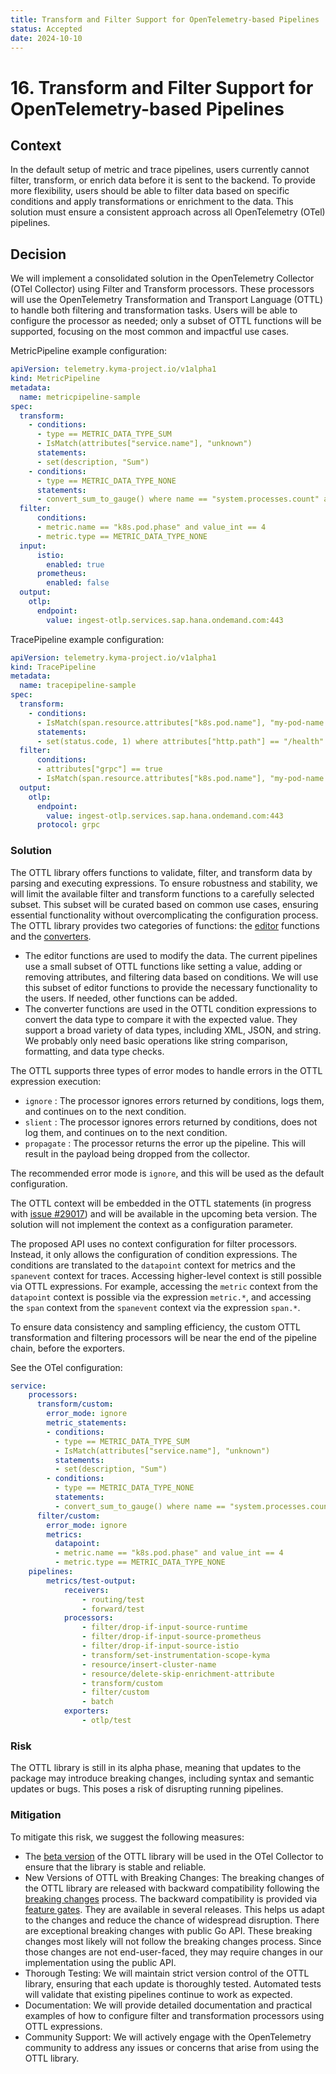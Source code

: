 ```yaml
---
title: Transform and Filter Support for OpenTelemetry-based Pipelines
status: Accepted
date: 2024-10-10
---
```


# 16. Transform and Filter Support for OpenTelemetry-based Pipelines

## Context

In the default setup of metric and trace pipelines, users currently cannot filter, transform, or enrich data before it is sent to the backend. To provide more flexibility, users should be able to filter data based on specific conditions and apply transformations or enrichment to the data. This solution must ensure a consistent approach across all OpenTelemetry (OTel) pipelines.

## Decision

We will implement a consolidated solution in the OpenTelemetry Collector (OTel Collector) using Filter and Transform processors. These processors will use the OpenTelemetry Transformation and Transport Language (OTTL) to handle both filtering and transformation tasks. Users will be able to configure the processor as needed; only a subset of OTTL functions will be supported, focusing on the most common and impactful use cases.

MetricPipeline example configuration:

```yaml
apiVersion: telemetry.kyma-project.io/v1alpha1
kind: MetricPipeline
metadata:
  name: metricpipeline-sample
spec:
  transform:
    - conditions:
      - type == METRIC_DATA_TYPE_SUM
      - IsMatch(attributes["service.name"], "unknown")
      statements:
      - set(description, "Sum")
    - conditions:
      - type == METRIC_DATA_TYPE_NONE
      statements:
      - convert_sum_to_gauge() where name == "system.processes.count" and (type == METRIC_DATA_TYPE_SUM or IsMatch(attributes["service.name"], "unknown")
  filter:
      conditions:
      - metric.name == "k8s.pod.phase" and value_int == 4
      - metric.type == METRIC_DATA_TYPE_NONE
  input:
      istio:
        enabled: true
      prometheus:
        enabled: false
  output:
    otlp:
      endpoint:
        value: ingest-otlp.services.sap.hana.ondemand.com:443
```

TracePipeline example configuration:

```yaml
apiVersion: telemetry.kyma-project.io/v1alpha1
kind: TracePipeline
metadata:
  name: tracepipeline-sample
spec:
  transform:
    - conditions:
      - IsMatch(span.resource.attributes["k8s.pod.name"], "my-pod-name.*")
      statements:
      - set(status.code, 1) where attributes["http.path"] == "/health"
  filter:
      conditions:
      - attributes["grpc"] == true
      - IsMatch(span.resource.attributes["k8s.pod.name"], "my-pod-name.*")
  output:
    otlp:
      endpoint:
        value: ingest-otlp.services.sap.hana.ondemand.com:443
      protocol: grpc
```
### Solution

The OTTL library offers functions to validate, filter, and transform data by parsing and executing expressions. To ensure robustness and stability, we will limit the available filter and transform functions to a carefully selected subset. This subset will be curated based on common use cases, ensuring essential functionality without overcomplicating the configuration process. The OTTL library provides two categories of functions: the [editor](https://github.com/open-telemetry/opentelemetry-collector-contrib/tree/main/pkg/ottl/ottlfuncs#editors) functions and the [converters](https://github.com/open-telemetry/opentelemetry-collector-contrib/tree/main/pkg/ottl/ottlfuncs#converters).
- The editor functions are used to modify the data. The current pipelines use a small subset of OTTL functions like setting a value, adding or removing attributes, and filtering data based on conditions. We will use this subset of editor functions to provide the necessary functionality to the users. If needed, other functions can be added.
- The converter functions are used in the OTTL condition expressions to convert the data type to compare it with the expected value. They support a broad variety of data types, including XML, JSON, and string. We probably only need basic operations like string comparison, formatting, and data type checks.


The OTTL supports three types of error modes to handle errors in the OTTL expression execution:
- `ignore` : The processor ignores errors returned by conditions, logs them, and continues on to the next condition.
- `slient` : The processor ignores errors returned by conditions, does not log them, and continues on to the next condition.
- `propagate` : The processor returns the error up the pipeline. This will result in the payload being dropped from the collector.

The recommended error mode is `ignore`, and this will be used as the default configuration.

The OTTL context will be embedded in the OTTL statements (in progress with [issue #29017](https://github.com/open-telemetry/opentelemetry-collector-contrib/issues/29017)) and will be available in the upcoming beta version. The solution will not implement the context as a configuration parameter.

The proposed API uses no context configuration for filter processors. Instead, it only allows the configuration of condition expressions. The conditions are translated to the `datapoint` context for metrics and the `spanevent` context for traces.
Accessing higher-level context is still possible via OTTL expressions. For example, accessing the `metric` context from the `datapoint` context is possible via the expression `metric.*`, and accessing the `span` context from the `spanevent` context via the expression `span.*`.

To ensure data consistency and sampling efficiency, the custom OTTL transformation and filtering processors will be near the end of the pipeline chain, before the exporters.

See the OTel configuration:

```yaml
service:
    processors:
      transform/custom:
        error_mode: ignore
        metric_statements:
        - conditions:
          - type == METRIC_DATA_TYPE_SUM
          - IsMatch(attributes["service.name"], "unknown")
          statements:
          - set(description, "Sum")
        - conditions:
          - type == METRIC_DATA_TYPE_NONE
          statements:
          - convert_sum_to_gauge() where name == "system.processes.count"
      filter/custom:
        error_mode: ignore
        metrics:
          datapoint:
          - metric.name == "k8s.pod.phase" and value_int == 4
          - metric.type == METRIC_DATA_TYPE_NONE
    pipelines:
        metrics/test-output:
            receivers:
                - routing/test
                - forward/test
            processors:
                - filter/drop-if-input-source-runtime
                - filter/drop-if-input-source-prometheus
                - filter/drop-if-input-source-istio
                - transform/set-instrumentation-scope-kyma
                - resource/insert-cluster-name
                - resource/delete-skip-enrichment-attribute
                - transform/custom
                - filter/custom
                - batch
            exporters:
                - otlp/test
```

### Risk

The OTTL library is still in its alpha phase, meaning that updates to the package may introduce breaking changes, including syntax and semantic updates or bugs. This poses a risk of disrupting running pipelines.

### Mitigation

To mitigate this risk, we suggest the following measures:
- The [beta version](https://github.com/open-telemetry/opentelemetry-collector-contrib/issues/28892) of the OTTL library will be used in the OTel Collector to ensure that the library is stable and reliable.
- New Versions of OTTL with Breaking Changes: The breaking changes of the OTTL library are released with backward compatibility following the [breaking changes](https://github.com/open-telemetry/opentelemetry-collector/blob/main/docs/coding-guidelines.md#breaking-changes) process. The backward compatibility is provided via [feature gates](https://github.com/open-telemetry/opentelemetry-collector/blob/main/featuregate/README.md). They are available in several releases. This helps us adapt to the changes and reduce the chance of widespread disruption. There are exceptional breaking changes with public Go API. These breaking changes most likely will not follow the breaking changes process. Since those changes are not end-user-faced, they may require changes in our implementation using the public API.
- Thorough Testing: We will maintain strict version control of the OTTL library, ensuring that each update is thoroughly tested. Automated tests will validate that existing pipelines continue to work as expected.
- Documentation: We will provide detailed documentation and practical examples of how to configure filter and transformation processors using OTTL expressions.
- Community Support: We will actively engage with the OpenTelemetry community to address any issues or concerns that arise from using the OTTL library.
